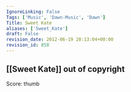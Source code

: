 ```yaml
---
IgnoreLinking: False
Tags: ['Music', 'Dawn-Music', 'Dawn']
Title: Sweet Kate
aliases: ['Sweet_Kate']
draft: False
revision_date: 2012-06-19 20:13:04+00:00
revision_id: 858
---
```


[[Sweet Kate]]
out of copyright
----------------
Score: thumb